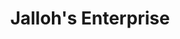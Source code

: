 ---
title: "Jalloh's Enterprise"
url: /kambia/jallohs-enterprise-freetown-road/
shop: convenience
---